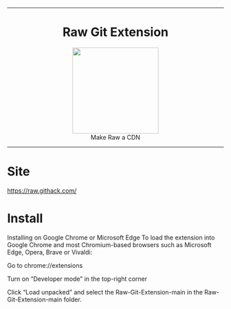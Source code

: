 <hr>
<div align="center">
	<h1>Raw Git Extension</h1>
	<img src="https://github.com/Tetr5/RGE/assets/166596134/d455cc7c-c1c4-41f5-902f-3e0609393e1f"  width="200" height="200">
	<br>
	Make Raw a CDN
	<hr>
</div>

# Site
https://raw.githack.com/
<br>
# Install
Installing on Google Chrome or Microsoft Edge
To load the extension into Google Chrome and most Chromium-based browsers such as Microsoft Edge, Opera, Brave or Vivaldi:

Go to chrome://extensions

Turn on “Developer mode” in the top-right corner

Click “Load unpacked” and select the Raw-Git-Extension-main in the Raw-Git-Extension-main folder.
